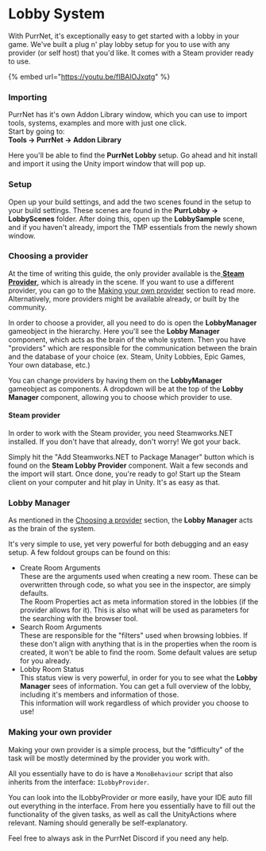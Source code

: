 # Lobby System

With PurrNet, it's exceptionally easy to get started with a lobby in your game. We've built a plug n' play lobby setup for you to use with any provider (or self host) that you'd like. It comes with a Steam provider ready to use.

{% embed url="https://youtu.be/fIBAlOJxqtg" %}

### Importing

PurrNet has it's own Addon Library window, which you can use to import tools, systems, examples and more with just one click.\
Start by going to:\
**Tools -> PurrNet -> Addon Library**

Here you'll be able to find the **PurrNet Lobby** setup. Go ahead and hit install and import it using the Unity import window that will pop up.

### Setup

Open up your build settings, and add the two scenes found in the setup to your build settings. These scenes are found in the **PurrLobby -> LobbyScenes** folder. After doing this, open up the **LobbySample** scene, and if you haven't already, import the TMP essentials from the newly shown window.

### Choosing a provider

At the time of writing this guide, the only provider available is the[ **Steam Provider**](lobby-system.md#steam-provide), which is already in the scene. If you want to use a different provider, you can go to the [Making your own provider](lobby-system.md#making-your-own-provide) section to read more. Alternatively, more providers might be available already, or built by the community.

In order to choose a provider, all you need to do is open the **LobbyManager** gameobject in the hierarchy. Here you'll see the **Lobby Manager** component, which acts as the brain of the whole system. Then you have "providers" which are responsible for the communication between the brain and the database of your choice (ex. Steam, Unity Lobbies, Epic Games, Your own database, etc.)

You can change providers by having them on the **LobbyManager** gameobject as components. A dropdown will be at the top of the **Lobby Manager** component, allowing you to choose which provider to use.

#### Steam provider

In order to work with the Steam provider, you need Steamworks.NET installed. If you don't have that already, don't worry! We got your back.

Simply hit the "Add Steamworks.NET to Package Manager" button which is found on the **Steam Lobby Provider** component. Wait a few seconds and the import will start. Once done, you're ready to go! Start up the Steam client on your computer and hit play in Unity. It's as easy as that.&#x20;

### Lobby Manager

As mentioned in the [Choosing a provider](lobby-system.md#choosing-a-provider) section, the **Lobby Manager** acts as the brain of the system.

It's very simple to use, yet very powerful for both debugging and an easy setup. A few foldout groups can be found on this:

* Create Room Arguments\
  These are the arguments used when creating a new room. These can be overwritten through code, so what you see in the inspector, are simply defaults.\
  The Room Properties act as meta information stored in the lobbies (if the provider allows for it). This is also what will be used as parameters for the searching with the browser tool.
* Search Room Arguments\
  These are responsible for the "filters" used when browsing lobbies. If these don't align with anything that is in the properties when the room is created, it won't be able to find the room. Some default values are setup for you already.
* Lobby Room Status\
  This status view is very powerful, in order for you to see what the **Lobby Manager** sees of information. You can get a full overview of the lobby, including it's members and information of those.\
  This information will work regardless of which provider you choose to use!

### Making your own provider

Making your own provider is a simple process, but the "difficulty" of the task will be mostly determined by the provider you work with.

All you essentially have to do is have a `MonoBehaviour` script that also inherits from the interface:  `ILobbyProvider`.

You can look into the ILobbyProvider or more easily, have your IDE auto fill out everything in the interface. From here you essentially have to fill out the functionality of the given tasks, as well as call the UnityActions where relevant. Naming should generally be self-explanatory.

Feel free to always ask in the PurrNet Discord if you need any help.&#x20;
